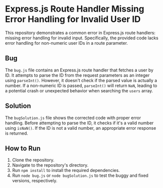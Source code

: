 # Express.js Route Handler Missing Error Handling for Invalid User ID

This repository demonstrates a common error in Express.js route handlers: missing error handling for invalid input.  Specifically, the provided code lacks error handling for non-numeric user IDs in a route parameter.

## Bug

The `bug.js` file contains an Express.js route handler that fetches a user by ID.  It attempts to parse the ID from the request parameters as an integer using `parseInt()`. However, it doesn't check if the parsed value is actually a number. If a non-numeric ID is passed, `parseInt()` will return `NaN`, leading to a potential crash or unexpected behavior when searching the `users` array.

## Solution

The `bugSolution.js` file shows the corrected code with proper error handling. Before attempting to parse the ID, it checks if it's a valid number using `isNaN()`. If the ID is not a valid number, an appropriate error response is returned.

## How to Run

1. Clone the repository.
2. Navigate to the repository's directory.
3. Run `npm install` to install the required dependencies.
4. Run `node bug.js` or `node bugSolution.js` to test the buggy and fixed versions, respectively.